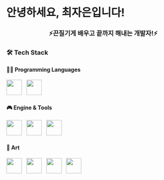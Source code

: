 <h1 align="left"> 안녕하세요, 최자은입니다! </h1>
<h3 align="center">⚡끈질기게 배우고 끝까지 해내는 개발자!⚡</h3>

### 🛠 Tech Stack

#### 👨‍💻 Programming Languages  
<img src="https://cdn.jsdelivr.net/gh/devicons/devicon/icons/c/c-original.svg" width="40"/> &nbsp;
<img src="https://cdn.jsdelivr.net/gh/devicons/devicon/icons/csharp/csharp-original.svg" width="40"/>

#### 🎮 Engine & Tools  
<img src="https://cdn.jsdelivr.net/gh/devicons/devicon/icons/unity/unity-original.svg" width="40"/> &nbsp;
<img src="https://your-url.com/redbrick-icon.png" width="40"/> &nbsp;
<img src="https://your-url.com/maplestoryworld-icon.png" width="40"/>

#### 🎨 Art  
<img src="https://cdn.jsdelivr.net/gh/devicons/devicon/icons/photoshop/photoshop-plain.svg" width="40"/> &nbsp;
<img src="https://cdn.jsdelivr.net/gh/devicons/devicon/icons/3dsmax/3dsmax-original.svg" width="40"/> &nbsp;
<img src="https://your-url.com/zbrush-icon.png" width="40"/> &nbsp;
<img src="https://your-url.com/aseprite-icon.png" width="40"/>
